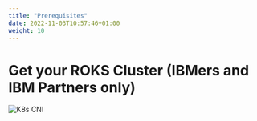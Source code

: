 ```yaml
---
title: "Prerequisites"
date: 2022-11-03T10:57:46+01:00
weight: 10
---
```


# Get your ROKS Cluster (IBMers and IBM Partners only)


![K8s CNI](/cp4waiops-training/pics/roks01.png)
